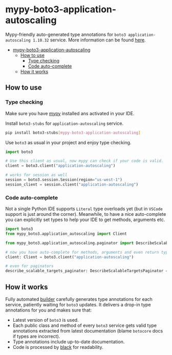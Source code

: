 # mypy-boto3-application-autoscaling

Mypy-friendly auto-generated type annotations for `boto3 application-autoscaling 1.10.32` service.
More information can be found [here](https://github.com/vemel/mypy_boto3).

- [mypy-boto3-application-autoscaling](#mypy-boto3-application-autoscaling)
  - [How to use](#how-to-use)
    - [Type checking](#type-checking)
    - [Code auto-complete](#code-auto-complete)
  - [How it works](#how-it-works)

## How to use

### Type checking

Make sure you have [mypy](https://github.com/python/mypy) installed ans activated in your IDE.

Install `boto3-stubs` for `application-autoscaling` service.

```bash
pip install boto3-stubs[mypy-boto3-application-autoscaling]
```

Use `boto3` as usual in your project and enjoy type checking.

```python
import boto3

# Use this client as usual, now mypy can check if your code is valid.
client = boto3.client("application-autoscaling")

# works for session as well
session = boto3.session.Session(region="us-west-1")
session_client = session.client("application-autoscaling")

```

### Code auto-complete

Not a single Python IDE supports `Literal` type overloads yet (but in `VSCode` support is just around the corner).
Meanwhile, to have a nice auto-complete you can explicitly set types to help your IDE to get methods, arguments etc.

```python
import boto3
from mypy_boto3.application_autoscaling import Client

from mypy_boto3.application_autoscaling.paginator import DescribeScalableTargetsPaginator

# now you have auto-complete for methods, arguments and even return types
client: Client = boto3.client("application-autoscaling")

# even for paginators
describe_scalable_targets_paginator: DescribeScalableTargetsPaginator = client.get_paginator("describe_scalable_targets")
```

## How it works

Fully automated [builder](https://github.com/vemel/mypy_boto3) carefully generates
type annotations for each service, patiently waiting for `boto3` updates. It delivers
a drop-in type annotations for you and makes sure that:

- Latest version of `boto3` is used.
- Each public class and method of every `boto3` service gets valid type annotations
  extracted from latest documentation (blame `botocore` docs if types are incorrect).
- Type annotations include up-to-date documentation.
- Code is processed by [black](https://github.com/psf/black) for readability.